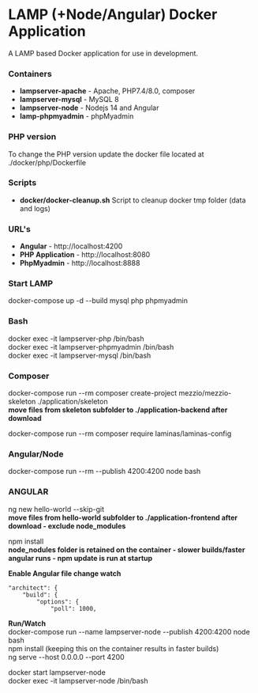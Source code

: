 # LAMP (+Node/Angular) Docker Application

A LAMP based Docker application for use in development.

### Containers
* **lampserver-apache** - Apache, PHP7.4/8.0, composer
* **lampserver-mysql** - MySQL 8
* **lampserver-node** - Nodejs 14 and Angular
* **lamp-phpmyadmin** - phpMyadmin

### PHP version
To change the PHP version update the docker file located at ./docker/php/Dockerfile

### Scripts
* **docker/docker-cleanup.sh** Script to cleanup docker tmp folder (data and logs)

### URL's
* **Angular** - http://localhost:4200
* **PHP Application** - http://localhost:8080
* **PhpMyadmin** - http://localhost:8888

### Start LAMP
docker-compose up -d --build mysql php phpmyadmin 

### Bash
docker exec -it lampserver-php /bin/bash  
docker exec -it lampserver-phpmyadmin /bin/bash  
docker exec -it lampserver-mysql /bin/bash  

### Composer
docker-compose run --rm composer create-project mezzio/mezzio-skeleton ./application/skeleton  
**move files from skeleton subfolder to ./application-backend after download**  

docker-compose run --rm composer require laminas/laminas-config

### Angular/Node
docker-compose run --rm --publish 4200:4200 node bash

### ANGULAR
ng new hello-world --skip-git  
**move files from hello-world subfolder to ./application-frontend after download - exclude node_modules**  

npm install  
**node_nodules folder is retained on the container - slower builds/faster angular runs - npm update is run at startup**  

**Enable Angular file change watch**  

    "architect": {
        "build": {
            "options": {
                "poll": 1000,

**Run/Watch**  
docker-compose run --name lampserver-node --publish 4200:4200 node bash  
npm install (keeping this on the container results in faster builds)  
ng serve --host 0.0.0.0 --port 4200  

docker start lampserver-node  
docker exec -it lampserver-node /bin/bash  
